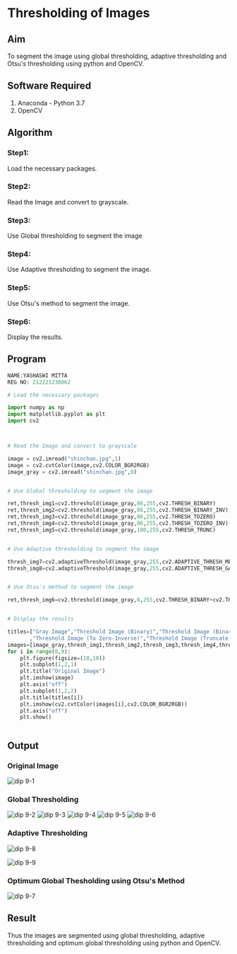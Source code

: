 # Thresholding of Images
## Aim
To segment the image using global thresholding, adaptive thresholding and Otsu's thresholding using python and OpenCV.

## Software Required
1. Anaconda - Python 3.7
2. OpenCV

## Algorithm

### Step1:
Load the necessary packages.

### Step2:
Read the Image and convert to grayscale.

### Step3:
Use Global thresholding to segment the image

### Step4:
Use Adaptive thresholding to segment the image.

### Step5:
Use Otsu's method to segment the image.

### Step6:
Display the results.


## Program

```python
NAME:YASHASWI MITTA
REG NO: 212221230062

# Load the necessary packages

import numpy as np
import matplotlib.pyplot as plt
import cv2



# Read the Image and convert to grayscale

image = cv2.imread("shinchan.jpg",1)
image = cv2.cvtColor(image,cv2.COLOR_BGR2RGB)
image_gray = cv2.imread("shinchan.jpg",0)


# Use Global thresholding to segment the image

ret,thresh_img1=cv2.threshold(image_gray,86,255,cv2.THRESH_BINARY)
ret,thresh_img2=cv2.threshold(image_gray,86,255,cv2.THRESH_BINARY_INV)
ret,thresh_img3=cv2.threshold(image_gray,86,255,cv2.THRESH_TOZERO)
ret,thresh_img4=cv2.threshold(image_gray,86,255,cv2.THRESH_TOZERO_INV)
ret,thresh_img5=cv2.threshold(image_gray,100,255,cv2.THRESH_TRUNC)


# Use Adaptive thresholding to segment the image

thresh_img7=cv2.adaptiveThreshold(image_gray,255,cv2.ADAPTIVE_THRESH_MEAN_C,cv2.THRESH_BINARY,11,2)
thresh_img8=cv2.adaptiveThreshold(image_gray,255,cv2.ADAPTIVE_THRESH_GAUSSIAN_C,cv2.THRESH_BINARY,11,2)


# Use Otsu's method to segment the image 

ret,thresh_img6=cv2.threshold(image_gray,0,255,cv2.THRESH_BINARY+cv2.THRESH_OTSU)


# Display the results

titles=["Gray Image","Threshold Image (Binary)","Threshold Image (Binary Inverse)","Threshold Image (To Zero)"
       ,"Threshold Image (To Zero-Inverse)","Threshold Image (Truncate)","Otsu","Adaptive Threshold (Mean)","Adaptive Threshold (Gaussian)"]
images=[image_gray,thresh_img1,thresh_img2,thresh_img3,thresh_img4,thresh_img5,thresh_img6,thresh_img7,thresh_img8]
for i in range(0,9):
    plt.figure(figsize=(10,10))
    plt.subplot(1,2,1)
    plt.title("Original Image")
    plt.imshow(image)
    plt.axis("off")
    plt.subplot(1,2,2)
    plt.title(titles[i])
    plt.imshow(cv2.cvtColor(images[i],cv2.COLOR_BGR2RGB))
    plt.axis("off")
    plt.show()



```
## Output

### Original Image
![dip 9-1](https://user-images.githubusercontent.com/94619247/234524490-a3664631-dc91-4513-943f-27bb2fe4318f.jpg)


### Global Thresholding

![dip 9-2](https://user-images.githubusercontent.com/94619247/234525624-d6a17ea7-8812-4398-a467-26ad34f6e551.jpg)
![dip 9-3](https://user-images.githubusercontent.com/94619247/234525618-b8414928-3f60-4f75-b239-c41ea7053930.jpg)
![dip 9-4](https://user-images.githubusercontent.com/94619247/234525612-506e782b-7457-4bb8-b5b0-703a38db4e67.jpg)
![dip 9-5](https://user-images.githubusercontent.com/94619247/234525609-bcce6ef6-4689-4953-8e93-8680a9688240.jpg)
![dip 9-6](https://user-images.githubusercontent.com/94619247/234525592-93f197bd-1aa6-4192-bf11-b7f21246fa17.jpg)

### Adaptive Thresholding



![dip 9-8](https://user-images.githubusercontent.com/94619247/234524938-e3574d54-a9f1-4c44-8e12-3880f94a4b41.jpg)

![dip 9-9](https://user-images.githubusercontent.com/94619247/234525022-ab70df29-5f47-430e-bded-c4e1fdde0c83.jpg)


### Optimum Global Thesholding using Otsu's Method

![dip 9-7](https://user-images.githubusercontent.com/94619247/234524947-2683a1c3-ce90-4ae9-8bd0-5304558443c2.jpg)


## Result
Thus the images are segmented using global thresholding, adaptive thresholding and optimum global thresholding using python and OpenCV.

